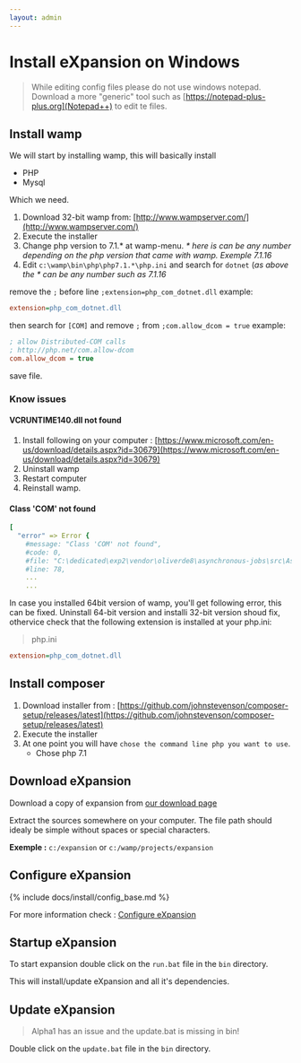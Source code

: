 ```yaml
---
layout: admin
---
```


# Install eXpansion on Windows

> While editing config files please do not use windows notepad. Download a more "generic" tool such as [https://notepad-plus-plus.org](Notepad++) to edit te files. 

## Install wamp 

We will start by installing wamp, this will basically install
* PHP
* Mysql

Which we need. 

1. Download 32-bit wamp from: [http://www.wampserver.com/](http://www.wampserver.com/)
2. Execute the installer 
3. Change php version to 7.1.* at wamp-menu. _* here is can be any number depending on the php version that came with wamp. Exemple 7.1.16_
4. Edit `c:\wamp\bin\php\php7.1.*\php.ini` and search for `dotnet` (_as above the * can be any number such as 7.1.16_

remove the `;` before line `;extension=php_com_dotnet.dll`
example:

```ini
extension=php_com_dotnet.dll
```

then search for `[COM]`
and remove `;` from `;com.allow_dcom = true`
example:

```ini
; allow Distributed-COM calls
; http://php.net/com.allow-dcom
com.allow_dcom = true
```

save file.

### Know issues 

#### VCRUNTIME140.dll not found

1. Install following on your computer : [https://www.microsoft.com/en-us/download/details.aspx?id=30679](https://www.microsoft.com/en-us/download/details.aspx?id=30679)
1. Uninstall wamp
1. Restart computer
1. Reinstall wamp.

#### Class 'COM' not found

```yaml
[
  "error" => Error {
    #message: "Class 'COM' not found",
    #code: 0,
    #file: "C:\dedicated\exp2\vendor\oliverde8\asynchronous-jobs\src\AsynchronousJobs\JobRunner.php",
    #line: 78,
    ...
    ...   
```
In case you installed 64bit version of wamp, you'll get following error, this can be fixed.
Uninstall 64-bit version and installi 32-bit version shoud fix, othervice check that the following extension is installed at your php.ini:

> php.ini 

```ini
extension=php_com_dotnet.dll
```

## Install composer

1. Download installer from : [https://github.com/johnstevenson/composer-setup/releases/latest](https://github.com/johnstevenson/composer-setup/releases/latest)
1. Execute the installer
1. At one point you will have `chose the command line php you want to use`.
    * Chose php 7.1

## Download eXpansion 

Download a copy of expansion from [our download page](https://mp-expansion.com/download.html)

Extract the sources somewhere on your computer. The file path should idealy be simple without spaces or special characters.

**Exemple :** `c:/expansion` or `c:/wamp/projects/expansion`

## Configure eXpansion 

{% include docs/install/config_base.md %}

For more information check : [Configure eXpansion](../config/configuration.html)

## Startup eXpansion

To start expansion double click on the `run.bat` file in the `bin` directory.

This will install/update eXpansion and all it's dependencies.

## Update eXpansion

> Alpha1 has an issue and the update.bat is missing in bin!

Double click on the `update.bat` file in the `bin` directory. 


